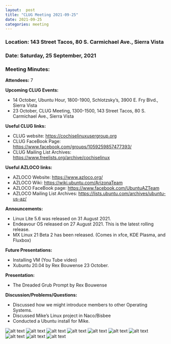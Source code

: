 ```yaml
---
layout:  post
title: "CLUG Meeting 2021-09-25"
date: 2021-09-25
categories: meeting
---
```


### Location: 143 Street Tacos, 80 S. Carmichael Ave., Sierra Vista

### Date: Saturday, 25 September, 2021

### Meeting Minutes:

**Attendees:** 7

**Upcoming CLUG Events:**
 * 14 October, Ubuntu Hour, 1800-1900, Schlotzsky’s, 3900 E. Fry Blvd., Sierra Vista 
 * 23 October, CLUG Meeting, 1300-1500, 143 Street Tacos, 80 S. Carmichael Ave., Sierra Vista

**Useful CLUG links:**
 * CLUG website:  https://cochiselinuxusergroup.org
 * CLUG FaceBook Page:  https://www.facebook.com/groups/1059259857477393/
 * CLUG Mailing List Archives:  https://www.freelists.org/archive/cochiselinux

**Useful AZLOCO links:**
 * AZLOCO Website:  https://www.azloco.org/
 * AZLOCO Wiki:  https://wiki.ubuntu.com/ArizonaTeam
 * AZLOCO FaceBook page:  https://www.facebook.com/UbuntuAZTeam
 * AZLOCO Mailing List Archives:  https://lists.ubuntu.com/archives/ubuntu-us-az/

**Announcements:**
 * Linux Lite 5.6 was released on 31 August 2021.
 * Endeavour OS released on 27 August 2021.  This is the latest rolling release.
 * MX Linux 21 Beta 2 has been released.  (Comes in xfce, KDE Plasma, and Fluxbox)

**Future Presentations:**
 * Installing VM (You Tube video)
 * Xubuntu 20.04 by Rex Bouwense 23 October.

**Presentation:**  
 * The Dreaded Grub Prompt by Rex Bouwense

**Discussion/Problems/Questions:**
 * Discussed how we might introduce members to other Operating Systems.
 * Discussed Mike’s Linux project in Naco/Bisbee
 * Conducted a Ubuntu install for Mike.

![alt text](https://raw.githubusercontent.com/CochiseLinuxUsersGroup/CochiseLinuxUsersGroup.github.io/master/images/rsz_clug_meeting_2021-09-25_2.jpg)
![alt text](https://raw.githubusercontent.com/CochiseLinuxUsersGroup/CochiseLinuxUsersGroup.github.io/master/images/rsz_clug_meeting_2021-09-25_1.jpg)
![alt text](https://raw.githubusercontent.com/CochiseLinuxUsersGroup/CochiseLinuxUsersGroup.github.io/master/images/rsz_clug_meeting_2021-09-25_3.jpg)
![alt text](https://raw.githubusercontent.com/CochiseLinuxUsersGroup/CochiseLinuxUsersGroup.github.io/master/images/rsz_clug_meeting_2021-09-25_4.jpg)
![alt text](https://raw.githubusercontent.com/CochiseLinuxUsersGroup/CochiseLinuxUsersGroup.github.io/master/images/rsz_clug_meeting_2021-09-25_5.jpg)
![alt text](https://raw.githubusercontent.com/CochiseLinuxUsersGroup/CochiseLinuxUsersGroup.github.io/master/images/rsz_clug_meeting_2021-09-25_6.jpg)
![alt text](https://raw.githubusercontent.com/CochiseLinuxUsersGroup/CochiseLinuxUsersGroup.github.io/master/images/rsz_clug_meeting_2021-09-25_7.jpg)
![alt text](https://raw.githubusercontent.com/CochiseLinuxUsersGroup/CochiseLinuxUsersGroup.github.io/master/images/rsz_clug_meeting_2021-09-25_8.jpg)
![alt text](https://raw.githubusercontent.com/CochiseLinuxUsersGroup/CochiseLinuxUsersGroup.github.io/master/images/rsz_clug_meeting_2021-09-25_9.jpg)
![alt text](https://raw.githubusercontent.com/CochiseLinuxUsersGroup/CochiseLinuxUsersGroup.github.io/master/images/rsz_clug_meeting_2021-09-25_10.jpg)
